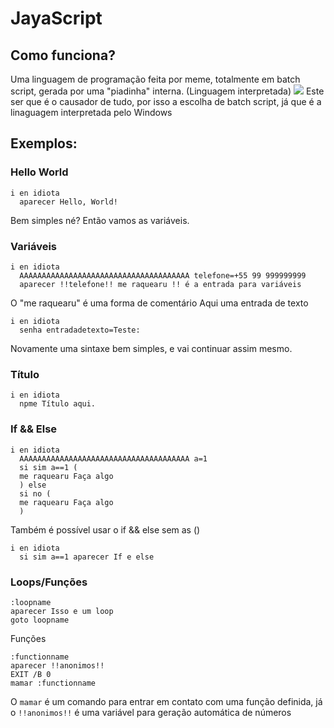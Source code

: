 # JayaScript
## Como funciona?
Uma linguagem de programação feita por meme, totalmente em batch script, gerada por uma "piadinha" interna.
(Linguagem interpretada)
![](jaya.jpeg)
Este ser que é o causador de tudo, por isso a escolha de batch script, já que é a linaguagem interpretada pelo Windows

## Exemplos:
### Hello World
```
i en idiota
  aparecer Hello, World!
```
Bem simples né? Então vamos as variáveis.
### Variáveis
```
i en idiota
  AAAAAAAAAAAAAAAAAAAAAAAAAAAAAAAAAAAAAA telefone=+55 99 999999999
  aparecer !!telefone!! me raquearu !! é a entrada para variáveis
```
O "me raquearu" é uma forma de comentário
Aqui uma entrada de texto
```
i en idiota 
  senha entradadetexto=Teste: 
```
Novamente uma sintaxe bem simples, e vai continuar assim mesmo.
### Título
```
i en idiota
  npme Título aqui.
```
### If && Else
```
i en idiota
  AAAAAAAAAAAAAAAAAAAAAAAAAAAAAAAAAAAAAA a=1
  si sim a==1 (
  me raquearu Faça algo
  ) else
  si no (
  me raquearu Faça algo
  )
```
Também é possível usar o if && else sem as ()
```
i en idiota
  si sim a==1 aparecer If e else
```
### Loops/Funções
```
:loopname
aparecer Isso e um loop
goto loopname
```
Funções
```
:functionname
aparecer !!anonimos!!
EXIT /B 0
mamar :functionname
```
O `mamar` é um comando para entrar em contato com uma função definida, já o `!!anonimos!!` é uma variável para geração automática de números

